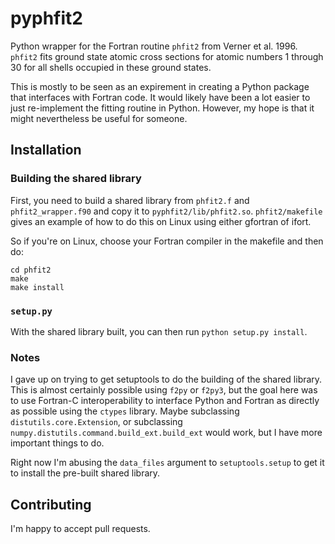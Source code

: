 # pyphfit2
Python wrapper for the Fortran routine `phfit2` from Verner et
al. 1996. `phfit2` fits ground state atomic cross sections for atomic numbers 1
through 30 for all shells occupied in these ground states.

This is mostly to be seen as an expirement in creating a Python package that
interfaces with Fortran code. It would likely have been a lot easier to just
re-implement the fitting routine in Python. However, my hope is that it might
nevertheless be useful for someone.

## Installation
### Building the shared library
First, you need to build a shared library from `phfit2.f` and
`phfit2_wrapper.f90` and copy it to `pyphfit2/lib/phfit2.so`. `phfit2/makefile`
gives an example of how to do this on Linux using either gfortran of ifort.

So if you're on Linux, choose your Fortran compiler in the makefile and then do:
```
cd phfit2
make
make install
```

### `setup.py`
With the shared library built, you can then run `python setup.py install`.

### Notes
I gave up on trying to get setuptools to do the building of the shared
library. This is almost certainly possible using `f2py` or `f2py3`, but the
goal here was to use Fortran-C interoperability to interface Python and Fortran
as directly as possible using the `ctypes` library. Maybe subclassing
`distutils.core.Extension`, or subclassing
`numpy.distutils.command.build_ext.build_ext` would work, but I have more
important things to do.

Right now I'm abusing the `data_files` argument to `setuptools.setup` to get it
to install the pre-built shared library.

## Contributing
I'm happy to accept pull requests.
